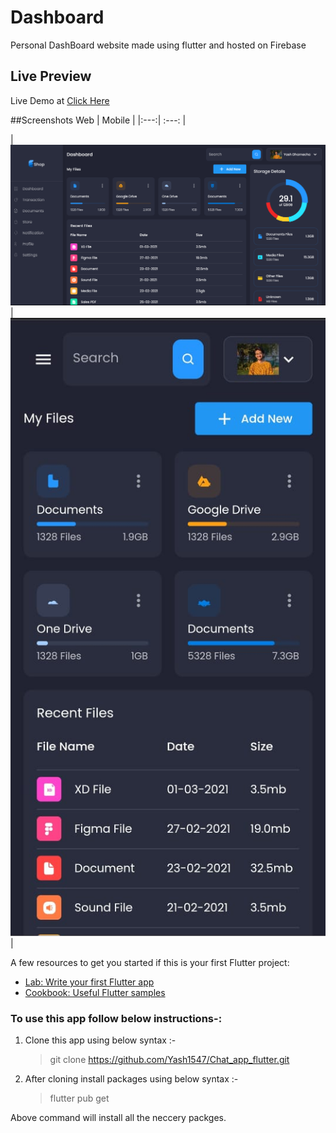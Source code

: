 # Dashboard
Personal DashBoard website made using flutter and hosted on Firebase

## Live Preview

Live Demo at [Click Here](https://dashboard-website-db098.web.app/#/)


##Screenshots
Web | Mobile |
|:---:| :---: |

| ![Menu](https://github.com/Yash1547/Dashboard/blob/main/ss/Desktop.png)| ![Menu](https://github.com/Yash1547/Dashboard/blob/main/ss/mobile.jpg) |

A few resources to get you started if this is your first Flutter project:

- [Lab: Write your first Flutter app](https://docs.flutter.dev/get-started/codelab)
- [Cookbook: Useful Flutter samples](https://docs.flutter.dev/cookbook)

### To use this app follow below instructions-:

1. Clone this app using below syntax :-

   > git clone https://github.com/Yash1547/Chat_app_flutter.git

2. After cloning install packages using below syntax :-
   > flutter pub get

Above command will install all the neccery packges.
